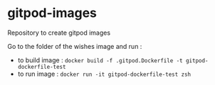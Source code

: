 # gitpod-images
Repository to create gitpod images

Go to the folder of the wishes image and run :
 - to build image : `docker build -f .gitpod.Dockerfile -t gitpod-dockerfile-test`
 - to run image : `docker run -it gitpod-dockerfile-test zsh`